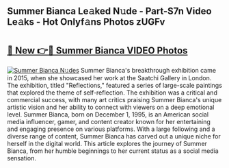 ## Summer Bianca Le𝚊ked N𝚞de - Part-S7n Video Le𝚊ks - Hot Onlyf𝚊ns Photos zUGFv

# <h2><a href="http://ac17675.deff.icu/?id=Summer+Bianca">🔗 New 👉🔴 Summer Bianca VIDEO Photos</a></h2>

[![Summer Bianca N𝚞des](https://i.imgur.com/rIISA9y.gif)](http://ac17675.deff.icu/?id=Summer+Bianca)
Summer Bianca's breakthrough exhibition came in 2015, when she showcased her work at the Saatchi Gallery in London. The exhibition, titled "Reflections," featured a series of large-scale paintings that explored the theme of self-reflection. The exhibition was a critical and commercial success, with many art critics praising Summer Bianca's unique artistic vision and her ability to connect with viewers on a deep emotional level. Summer Bianca, born on December 1, 1995, is an American social media influencer, gamer, and content creator known for her entertaining and engaging presence on various platforms. With a large following and a diverse range of content, Summer Bianca has carved out a unique niche for herself in the digital world. This article explores the journey of Summer Bianca, from her humble beginnings to her current status as a social media sensation.
